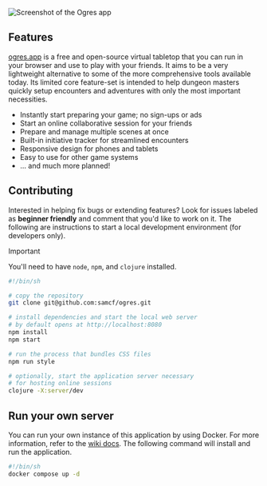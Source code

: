 ![Screenshot of the Ogres app](site/web/media/ogres-media-collection.webp)

## Features

[ogres.app](https://ogres.app) is a free and open-source virtual tabletop that you can run in your browser and use to play with your friends. It aims to be a very lightweight alternative to some of the more comprehensive tools available today. Its limited core feature-set is intended to help dungeon masters quickly setup encounters and adventures with only the most important necessities.

- Instantly start preparing your game; no sign-ups or ads
- Start an online collaborative session for your friends
- Prepare and manage multiple scenes at once
- Built-in initiative tracker for streamlined encounters
- Responsive design for phones and tablets
- Easy to use for other game systems
- ... and much more planned!

## Contributing

Interested in helping fix bugs or extending features? Look for issues labeled as **beginner friendly** and comment that you'd like to work on it. The following are instructions to start a local development environment (for developers only).

> [!IMPORTANT]
> You'll need to have `node`, `npm`, and `clojure` installed.

```sh
#!/bin/sh

# copy the repository
git clone git@github.com:samcf/ogres.git

# install dependencies and start the local web server
# by default opens at http://localhost:8080
npm install
npm start

# run the process that bundles CSS files
npm run style

# optionally, start the application server necessary
# for hosting online sessions
clojure -X:server/dev
```

## Run your own server

You can run your own instance of this application by using Docker. For more information, refer to the [wiki docs](https://github.com/samcf/ogres/wiki/Docker-Usage). The following command will install and run the application.

```sh
#!/bin/sh
docker compose up -d
```

